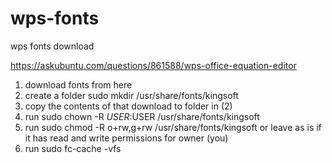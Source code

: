 # wps-fonts
wps fonts download

https://askubuntu.com/questions/861588/wps-office-equation-editor

1. download fonts from here
2. create a folder sudo mkdir /usr/share/fonts/kingsoft
3. copy the contents of that download to folder in (2)
4. run sudo chown -R $USER:$USER /usr/share/fonts/kingsoft
5. run sudo chmod -R o+rw,g+rw /usr/share/fonts/kingsoft or leave as is if it has read and write permissions for owner (you)
6. run sudo fc-cache -vfs
